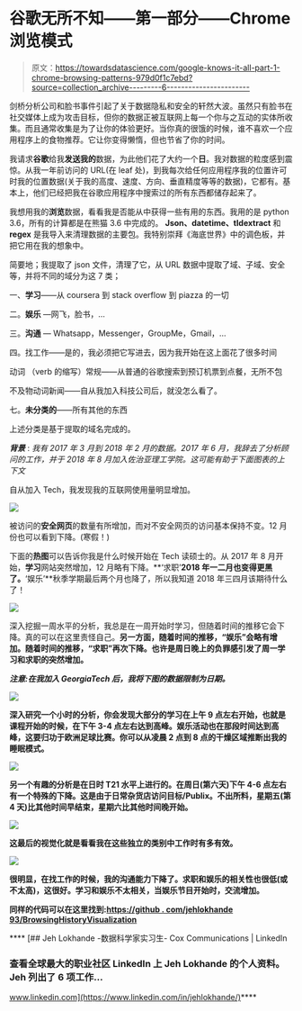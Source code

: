 # 谷歌无所不知——第一部分——Chrome 浏览模式

> 原文：<https://towardsdatascience.com/google-knows-it-all-part-1-chrome-browsing-patterns-979d0f1c7ebd?source=collection_archive---------6----------------------->

剑桥分析公司和脸书事件引起了关于数据隐私和安全的轩然大波。虽然只有脸书在社交媒体上成为攻击目标，但你的数据正被互联网上每一个你与之互动的实体所收集。而且通常收集是为了让你的体验更好。当你真的很饿的时候，谁不喜欢一个应用程序上的食物推荐。它让你变得懒惰，但也节省了你的时间。

我请求**谷歌**给我**发送我的**数据，为此他们花了大约一个**日**。我对数据的粒度感到震惊。从我一年前访问的 URL(在 leaf 处)，到我每次给任何应用程序我的位置许可时我的位置数据(关于我的高度、速度、方向、垂直精度等等的数据)，它都有。基本上，他们已经把我在谷歌应用程序中搜索过的所有东西都储存起来了。

我想用我的**浏览**数据，看看我是否能从中获得一些有用的东西。我用的是 python 3.6，所有的计算都是在熊猫 3.6 中完成的。 **Json、datetime、tldextract** 和 **regex** 是我导入来清理数据的主要包。我特别崇拜《海底世界》中的调色板，并把它用在我的想象中。

简要地；我提取了 json 文件，清理了它，从 URL 数据中提取了域、子域、安全等，并将不同的域分为这 7 类；

一、**学习**——从 coursera 到 stack overflow 到 piazza 的一切

二。**娱乐** —网飞，脸书，…

三。**沟通** — Whatsapp，Messenger，GroupMe，Gmail，…

四。找工作——是的，我必须把它写进去，因为我开始在这上面花了很多时间

动词 （verb 的缩写）常规——从普通的谷歌搜索到预订机票到点餐，无所不包

不及物动词新闻——自从我加入科技公司后，就没怎么看了。

七。**未分类的**——所有其他的东西

上述分类是基于提取的域名完成的。

***背景*** : *我有 2017 年 3 月到 2018 年 2 月的数据。2017 年 6 月，我辞去了分析顾问的工作，并于 2018 年 8 月加入佐治亚理工学院。这可能有助于下面图表的上下文*

自从加入 Tech，我发现我的互联网使用量明显增加。

![](img/58aa5c2dd63b4f758e1ca20346fd5cdc.png)

被访问的**安全网页**的数量有所增加，而对不安全网页的访问基本保持不变。12 月份也可以看到下降。(寒假！)

下面的**热图**可以告诉你我是什么时候开始在 Tech 读硕士的。从 2017 年 8 月开始，**学习**网站突然增加，12 月略有下降。**‘求职’**2018 年一二月也变得更黑了。**‘娱乐’**秋季学期最后两个月也降了，所以我知道 2018 年三四月该期待什么了！

![](img/d31e2dd5194382a42af626cf780ccef7.png)

深入挖掘一周水平的分析，我总是在一周开始时学习，但随着时间的推移它会下降。真的可以在这里责怪自己。**另一方面，随着时间的推移，“娱乐”会略有增加。**随着时间的推移，“求职”再次下降。也许是周日晚上的负罪感引发了周一学习和求职的突然增加。****

*****注意:在我加入 GeorgiaTech 后，我将下图的数据限制为日期。*****

****![](img/7c8f1a02e63497fcae3bd87f986d494c.png)****

****深入研究一个小时的分析，你会发现大部分的**学习**在上午 9 点左右开始，也就是课程开始的时候，在下午 3-4 点左右达到高峰。娱乐活动也在那段时间达到高峰，这要归功于欧洲足球比赛。你可以从凌晨 2 点到 8 点的干燥区域推断出我的睡眠模式。****

****![](img/fd2a6eab7b0d492b715dce919eaf6eeb.png)****

****另一个有趣的分析是在日时 T21 水平上进行的。在周日(第六天)下午 4-6 点左右有一个特殊的下降。这是由于日常杂货店访问目标/Publix。不出所料，星期五(第 4 天)比其他时间早结束，星期六比其他时间晚开始。****

****![](img/568e7b013415dc22a9de035e3566900b.png)****

****这最后的视觉化就是看看我在这些独立的类别中工作时有多有效。****

****![](img/0acc760db1cf35bb2d3a41b4b8f72387.png)****

****很明显，在找工作的时候，我的沟通能力下降了。求职和娱乐的相关性也很低(或不太高)，这很好。学习和娱乐不太相关，当娱乐节目开始时，交流增加。****

****同样的代码可以在这里找到:[https://github . com/jehlokhande 93/BrowsingHistoryVisualization](https://github.com/jehlokhande93/BrowsingHistoryVisualization)****

****[](https://www.linkedin.com/in/jehlokhande/) [## Jeh Lokhande -数据科学家实习生- Cox Communications | LinkedIn

### 查看全球最大的职业社区 LinkedIn 上 Jeh Lokhande 的个人资料。Jeh 列出了 6 项工作…

www.linkedin.com](https://www.linkedin.com/in/jehlokhande/)****